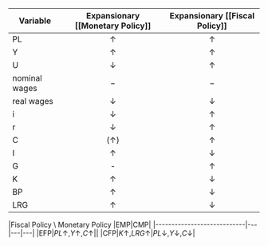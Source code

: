 
|Variable|Expansionary [[Monetary Policy]]|Expansionary [[Fiscal Policy]]|
|--------|:---------------------------:|:-----------:|
|PL|$\uparrow$|$\uparrow$|
|Y|$\uparrow$|$\uparrow$|
|U|$\downarrow$|$\uparrow$|
|nominal wages|$-$|$-$|
|real wages|$\downarrow$|$\downarrow$|
|i|$\downarrow$|$\uparrow$|
|r|$\downarrow$|$\uparrow$|
|C|($\uparrow$)|$\uparrow$|
|I|$\uparrow$|$\downarrow$|
|G|-|$\uparrow$|
|K|$\uparrow$|$\downarrow$|
|BP|$\uparrow$|$\downarrow$|
|LRG|$\uparrow$|$\downarrow$|


|Fiscal Policy \ Monetary Policy |EMP|CMP|
|----------------------------|---|---|---|
|EFP|$PL \uparrow, Y \uparrow, C\uparrow$||
|CFP|$K\uparrow, LRG \uparrow$|$PL \downarrow, Y \downarrow, C\downarrow$|